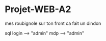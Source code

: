 # Projet-WEB-A2

mes roubignole sur ton front ca fait un dindon

sql login --> "admin" mdp --> "admin"
